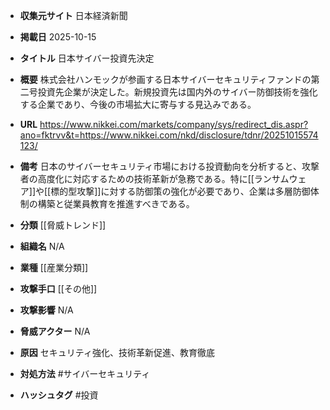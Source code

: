 - **収集元サイト**
日本経済新聞

- **掲載日**
2025-10-15

- **タイトル**
日本サイバー投資先決定

- **概要**
株式会社ハンモックが参画する日本サイバーセキュリティファンドの第二号投資先企業が決定した。新規投資先は国内外のサイバー防御技術を強化する企業であり、今後の市場拡大に寄与する見込みである。

- **URL**
https://www.nikkei.com/markets/company/sys/redirect_dis.aspr?ano=fktrvv&t=https://www.nikkei.com/nkd/disclosure/tdnr/20251015574123/

- **備考**
日本のサイバーセキュリティ市場における投資動向を分析すると、攻撃者の高度化に対応するための技術革新が急務である。特に[[ランサムウェア]]や[[標的型攻撃]]に対する防御策の強化が必要であり、企業は多層防御体制の構築と従業員教育を推進すべきである。

- **分類**
[[脅威トレンド]]

- **組織名**
N/A

- **業種**
[[産業分類]]

- **攻撃手口**
[[その他]]

- **攻撃影響**
N/A

- **脅威アクター**
N/A

- **原因**
セキュリティ強化、技術革新促進、教育徹底

- **対処方法**
#サイバーセキュリティ

- **ハッシュタグ**
#投資
